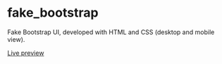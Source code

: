 # fake_bootstrap
Fake Bootstrap UI, developed with HTML and CSS (desktop and mobile view).

[Live preview](https://rojaslabs.github.io/fake_bootstrap/)

